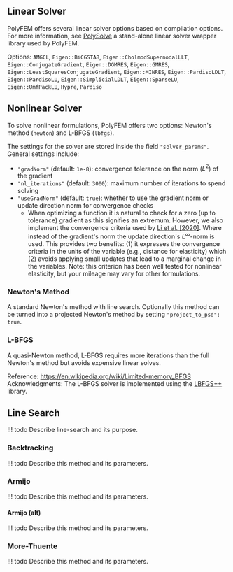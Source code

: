 ## Linear Solver

PolyFEM offers several linear solver options based on compilation options. For more information, see [PolySolve](../polysolve.md) a stand-alone linear solver wrapper library used by PolyFEM.

Options: `AMGCL`, `Eigen::BiCGSTAB`, `Eigen::CholmodSupernodalLLT`, `Eigen::ConjugateGradient`, `Eigen::DGMRES`, `Eigen::GMRES`, `Eigen::LeastSquaresConjugateGradient`, `Eigen::MINRES`, `Eigen::PardisoLDLT`, `Eigen::PardisoLU`, `Eigen::SimplicialLDLT`, `Eigen::SparseLU`, `Eigen::UmfPackLU`, `Hypre`, `Pardiso` 


## Nonlinear Solver

To solve nonlinear formulations, PolyFEM offers two options: Newton's method (`newton`) and L-BFGS (`lbfgs`).

The settings for the solver are stored inside the field `"solver_params"`. General settings include:

* `"gradNorm"` (default: `1e-8`): convergence tolerance on the norm ($L^2$) of the gradient
* `"nl_iterations"` (default: `3000`): maximum number of iterations to spend solving
* `"useGradNorm"` (default: `true`): whether to use the gradient norm or update direction norm for convergence checks
    * When optimizing a function it is natural to check for a zero (up to tolerance) gradient as this signifies an extremum. However, we also implement the convergence criteria used by [Li et al. [2020]](https://ipc-sim.github.io/). Where instead of the gradient's norm the update direction's $L^\infty$-norm is used. This provides two benefits: (1) it expresses the convergence criteria in the units of the variable (e.g., distance for elasticity) which (2) avoids applying small updates that lead to a marginal change in the variables. Note: this criterion has been well tested for nonlinear elasticity, but your mileage may vary for other formulations.
    <!-- * As a sanity check, there is always a check that $\|\nabla f\| < 10^{-2}$ to make sure the solver does not converge with a large gradient. -->

### Newton's Method

A standard Newton's method with line search. Optionally this method can be turned into a projected Newton's method by setting `"project_to_psd": true`.

### L-BFGS

A quasi-Newton method, L-BFGS requires more iterations than the full Newton's method but avoids expensive linear solves.

Reference: https://en.wikipedia.org/wiki/Limited-memory_BFGS<br>
Acknowledgments: The L-BFGS solver is implemented using the [LBFGS++](https://github.com/yixuan/LBFGSpp) library.

## Line Search

!!! todo
    Describe line-search and its purpose.

### Backtracking

!!! todo
    Describe this method and its parameters.

### Armijo

!!! todo
    Describe this method and its parameters.

#### Armijo (alt)

!!! todo
    Describe this method and its parameters.

### More-Thuente

!!! todo
    Describe this method and its parameters.